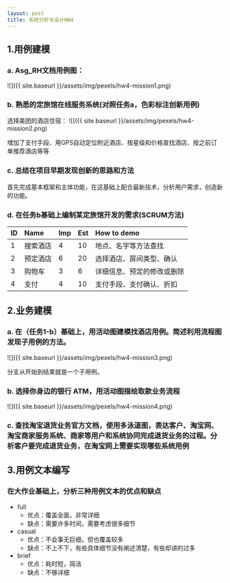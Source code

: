```yaml
---
layout: post
title: 系统分析与设计HW4
---
```


## 1.用例建模
### a. Asg_RH文档用例图：
![]({{ site.baseurl }}/assets/img/pexels/hw4-mission1.png)

### b. 熟悉的定旅馆在线服务系统(对照任务a，色彩标注创新用例)
选择美团的酒店住宿：
![]({{ site.baseurl }}/assets/img/pexels/hw4-mission2.png)

增加了支付手段、用GPS自动定位附近酒店、按星级和价格查找酒店、按之前订单推荐酒店等等

### c. 总结在项目早期发现创新的思路和方法
首先完成基本框架和主体功能，在这基础上配合最新技术，分析用户需求，创造新的功能。

### d. 在任务b基础上编制某定旅馆开发的需求(SCRUM方法)
| ID | Name | Imp | Est | How to demo |
| :- | :- | :- | :- | :- |
| 1 | 搜索酒店 | 4 | 10 | 地点、名字等方法查找 |
| 2 | 预定酒店 | 6 | 20 | 选择酒店、房间类型、确认 |
| 3 | 购物车 | 3 | 6 | 详细信息、预定的修改或删除 |
| 4 | 支付 | 4 | 10 | 支付手段、支付确认、折扣 |

## 2.业务建模
### a. 在（任务1-b）基础上，用活动图建模找酒店用例。简述利用流程图发现子用例的方法。
![]({{ site.baseurl }}/assets/img/pexels/hw4-mission3.png)

分支从开始到结束就是一个子用例。

### b. 选择你身边的银行 ATM，用活动图描绘取款业务流程
![]({{ site.baseurl }}/assets/img/pexels/hw4-mission4.png)

### c. 查找淘宝退货业务官方文档，使用多泳道图，表达客户、淘宝网、淘宝商家服务系统、商家等用户和系统协同完成退货业务的过程。分析客户要完成退货业务，在淘宝网上需要实现哪些系统用例

## 3.用例文本编写
### 在大作业基础上，分析三种用例文本的优点和缺点
- full
	- 优点：覆盖全面，非常详细
	- 缺点：需要许多时间，需要考虑很多细节
- casual
	- 优点：不会事无巨细，但也覆盖较多
	- 缺点：不上不下，有些具体细节没有阐述清楚，有些却讲的过多
- brief
	- 优点：耗时短，简洁
	- 缺点：不够详细